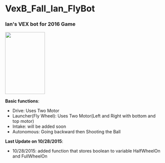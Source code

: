 # VexB_Fall_Ian_FlyBot

<b><h3>Ian's VEX bot for 2016 Game</h3></b>

<img src="https://www.robotevents.com/vexawards/vexrwc.png" style="width:128px; height:200px">

<b>Basic functions</b>:
- Drive: Uses Two Motor
- Launcher(Fly Wheel): Uses Two Motor(Left and Right with bottom and top motor)
- Intake: will be added soon
- Autonomous: Going backward then Shooting the Ball

<b>Last Update on 10/28/2015</b>:
- 10/28/2015: added function that stores boolean to variable HalfWheelOn and FullWheelOn
